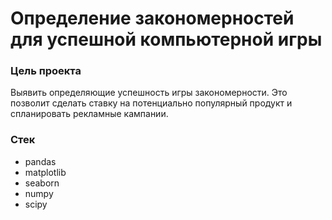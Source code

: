 # Определение закономерностей для успешной компьютерной игры

### Цель проекта

Выявить определяющие успешность игры закономерности. Это позволит сделать ставку на потенциально популярный продукт и спланировать рекламные кампании.

### Стек

- pandas
- matplotlib
- seaborn 
- numpy 
- scipy
